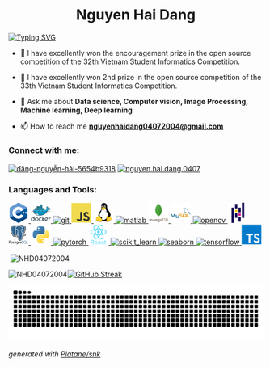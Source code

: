 <h1 align="center">Nguyen Hai Dang</h1>

[![Typing SVG](https://readme-typing-svg.herokuapp.com?font=Fira+Code&pause=1000&width=435&lines=AI+Engineer;Computer+Vision+Engineer;FullStack+Developer)](https://git.io/typing-svg)


- 👀 I have excellently won the encouragement prize in the open source competition of the 32th Vietnam Student Informatics Competition.

- 👀 I have excellently won 2nd prize in the open source competition of the 33th Vietnam Student Informatics Competition.

- 💬 Ask me about **Data science, Computer vision, Image Processing, Machine learning, Deep learning**

- 📫 How to reach me **nguyenhaidang04072004@gmail.com**

<h3 align="left">Connect with me:</h3>
<p align="left">
<a href="https://linkedin.com/in/đăng-nguyễn-hải-5654b9318" target="blank"><img align="center" src="https://raw.githubusercontent.com/rahuldkjain/github-profile-readme-generator/master/src/images/icons/Social/linked-in-alt.svg" alt="đăng-nguyễn-hải-5654b9318" height="30" width="40" /></a>
<a href="https://fb.com/nguyen.hai.dang.0407" target="blank"><img align="center" src="https://raw.githubusercontent.com/rahuldkjain/github-profile-readme-generator/master/src/images/icons/Social/facebook.svg" alt="nguyen.hai.dang.0407" height="30" width="40" /></a>
</p>

<h3 align="left">Languages and Tools:</h3>
<p align="left"> <a href="https://www.w3schools.com/cpp/" target="_blank" rel="noreferrer"> <img src="https://raw.githubusercontent.com/devicons/devicon/master/icons/cplusplus/cplusplus-original.svg" alt="cplusplus" width="40" height="40"/> </a> <a href="https://www.docker.com/" target="_blank" rel="noreferrer"> <img src="https://raw.githubusercontent.com/devicons/devicon/master/icons/docker/docker-original-wordmark.svg" alt="docker" width="40" height="40"/> </a> <a href="https://git-scm.com/" target="_blank" rel="noreferrer"> <img src="https://www.vectorlogo.zone/logos/git-scm/git-scm-icon.svg" alt="git" width="40" height="40"/> </a> <a href="https://developer.mozilla.org/en-US/docs/Web/JavaScript" target="_blank" rel="noreferrer"> <img src="https://raw.githubusercontent.com/devicons/devicon/master/icons/javascript/javascript-original.svg" alt="javascript" width="40" height="40"/> </a> <a href="https://www.linux.org/" target="_blank" rel="noreferrer"> <img src="https://raw.githubusercontent.com/devicons/devicon/master/icons/linux/linux-original.svg" alt="linux" width="40" height="40"/> </a> <a href="https://www.mathworks.com/" target="_blank" rel="noreferrer"> <img src="https://upload.wikimedia.org/wikipedia/commons/2/21/Matlab_Logo.png" alt="matlab" width="40" height="40"/> </a> <a href="https://www.mongodb.com/" target="_blank" rel="noreferrer"> <img src="https://raw.githubusercontent.com/devicons/devicon/master/icons/mongodb/mongodb-original-wordmark.svg" alt="mongodb" width="40" height="40"/> </a> <a href="https://www.mysql.com/" target="_blank" rel="noreferrer"> <img src="https://raw.githubusercontent.com/devicons/devicon/master/icons/mysql/mysql-original-wordmark.svg" alt="mysql" width="40" height="40"/> </a> <a href="https://opencv.org/" target="_blank" rel="noreferrer"> <img src="https://www.vectorlogo.zone/logos/opencv/opencv-icon.svg" alt="opencv" width="40" height="40"/> </a> <a href="https://pandas.pydata.org/" target="_blank" rel="noreferrer"> <img src="https://raw.githubusercontent.com/devicons/devicon/2ae2a900d2f041da66e950e4d48052658d850630/icons/pandas/pandas-original.svg" alt="pandas" width="40" height="40"/> </a> <a href="https://www.postgresql.org" target="_blank" rel="noreferrer"> <img src="https://raw.githubusercontent.com/devicons/devicon/master/icons/postgresql/postgresql-original-wordmark.svg" alt="postgresql" width="40" height="40"/> </a> <a href="https://www.python.org" target="_blank" rel="noreferrer"> <img src="https://raw.githubusercontent.com/devicons/devicon/master/icons/python/python-original.svg" alt="python" width="40" height="40"/> </a> <a href="https://pytorch.org/" target="_blank" rel="noreferrer"> <img src="https://www.vectorlogo.zone/logos/pytorch/pytorch-icon.svg" alt="pytorch" width="40" height="40"/> </a> <a href="https://reactjs.org/" target="_blank" rel="noreferrer"> <img src="https://raw.githubusercontent.com/devicons/devicon/master/icons/react/react-original-wordmark.svg" alt="react" width="40" height="40"/> </a> <a href="https://scikit-learn.org/" target="_blank" rel="noreferrer"> <img src="https://upload.wikimedia.org/wikipedia/commons/0/05/Scikit_learn_logo_small.svg" alt="scikit_learn" width="40" height="40"/> </a> <a href="https://seaborn.pydata.org/" target="_blank" rel="noreferrer"> <img src="https://seaborn.pydata.org/_images/logo-mark-lightbg.svg" alt="seaborn" width="40" height="40"/> </a> <a href="https://www.tensorflow.org" target="_blank" rel="noreferrer"> <img src="https://www.vectorlogo.zone/logos/tensorflow/tensorflow-icon.svg" alt="tensorflow" width="40" height="40"/> </a> <a href="https://www.typescriptlang.org/" target="_blank" rel="noreferrer"> <img src="https://raw.githubusercontent.com/devicons/devicon/master/icons/typescript/typescript-original.svg" alt="typescript" width="40" height="40"/> </a> </p>

<p>&nbsp;<img align="center" src="https://github-readme-stats.vercel.app/api?username=NHD04072004&show_icons=true&locale=en" alt="NHD04072004" /></p>

<p><img align="left" src="https://github-readme-stats.vercel.app/api/top-langs?username=NHD04072004&show_icons=true&locale=en&layout=compact" alt="NHD04072004" /></p>

[![GitHub Streak](https://github-readme-streak-stats.herokuapp.com?user=NHD04072004)](https://github-readme-streak-stats.herokuapp.com?user=NHD04072004)

<picture>
  <source media="(prefers-color-scheme: dark)" srcset="https://raw.githubusercontent.com/NHD04072004/NHD04072004/output/github-contribution-grid-snake-dark.svg">
  <source media="(prefers-color-scheme: light)" srcset="https://raw.githubusercontent.com/NHD04072004/NHD04072004/output/github-contribution-grid-snake.svg">
  <img alt="github contribution grid snake animation" src="https://raw.githubusercontent.com/NHD04072004/NHD04072004/output/github-contribution-grid-snake.svg">
</picture>

_generated with [Platane/snk](https://github.com/Platane/snk)_